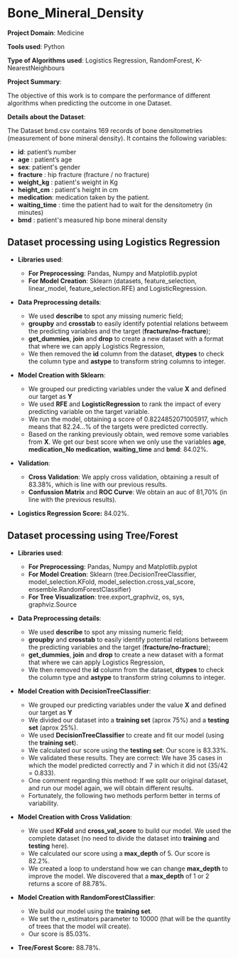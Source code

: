# Bone_Mineral_Density

**Project Domain**: Medicine

**Tools used**: Python

**Type of Algorithms used**: Logistics Regression, RandomForest, K-NearestNeighbours

**Project Summary**:

The objective of this work is to compare the performance of different algorithms when predicting the outcome in one Dataset. 

**Details about the Dataset**:

The Dataset bmd.csv contains 169 records of bone densitometries (measurement of bone mineral density). It contains the following variables:

   - **id**: patient’s number
   - **age** : patient’s age
   - **sex**: patient's gender
   - **fracture** : hip fracture (fracture / no fracture)
   - **weight_kg** : patient's weight in Kg
   - **height_cm** : patient's height in cm
   - **medication**: medication taken by the patient.
   - **waiting_time** : time the patient had to wait for the densitometry (in minutes)
   - **bmd** : patient's measured hip bone mineral density 

## Dataset processing using Logistics Regression ##

   - **Libraries used**: 
     - **For Preprocessing**: Pandas, Numpy and Matplotlib.pyplot
     - **For Model Creation**: Sklearn (datasets, feature_selection, linear_model, feature_selection.RFE) and LogisticRegression.
   
   - **Data Preprocessing details**: 
     - We used **describe** to spot any missing numeric field; 
     - **groupby** and **crosstab** to easily identify potential relations betweem the predicting variables and the target (**fracture/no-fracture**); 
     - **get_dummies**, **join** and **drop** to create a new dataset with a format that where we can apply Logistics Regression, 
     - We then removed the **id** column from the dataset, **dtypes** to check the column type and **astype** to transform string columns to integer.

   - **Model Creation with Sklearn**: 
     - We grouped our predicting variables under the value **X** and defined our target as **Y**
     - We used **RFE** and **LogisticRegression** to rank the impact of every predicting variable on the target variable. 
     - We run the model, obtaining a score of 0.8224852071005917, which means that 82.24...% of the targets were predicted correctly.
     - Based on the ranking previously obtain, wed remove some variables from **X**. We get our best score when we only use the variables **age**, **medication_No medication**, **waiting_time** and **bmd**: 84.02%.
     
   - **Validation**: 
     - **Cross Validation**: We apply cross validation, obtaining a result of 83.38%, which is line with our previous results. 
     - **Confussion Matrix** and **ROC Curve**: We obtain an auc of 81,70% (in line with the previous results).

   - **Logistics Regression Score:** 84.02%. 
     

## Dataset processing using Tree/Forest ##
   - **Libraries used**: 
     - **For Preprocessing**: Pandas, Numpy and Matplotlib.pyplot
     - **For Model Creation**: Sklearn (tree.DecisionTreeClassifier, model_selection.KFold, model_selection.cross_val_score, ensemble.RandomForestClassifier)
     - **For Tree Visualization**: tree.export_graphviz, os, sys, graphviz.Source
   
   - **Data Preprocessing details**: 
     - We used **describe** to spot any missing numeric field; 
     - **groupby** and **crosstab** to easily identify potential relations betweem the predicting variables and the target (**fracture/no-fracture**); 
     - **get_dummies**, **join** and **drop** to create a new dataset with a format that where we can apply Logistics Regression, 
     - We then removed the **id** column from the dataset, **dtypes** to check the column type and **astype** to transform string columns to integer.

   - **Model Creation with DecisionTreeClassifier**: 
     - We grouped our predicting variables under the value **X** and defined our target as **Y**
     - We divided our dataset into a **training set** (aprox 75%) and a **testing set** (aprox 25%).
     - We used **DecisionTreeClassifier** to create and fit our model (using the **training set**).
     - We calculated our score using the **testing set**: Our score is 83.33%. 
     - We validated these results. They are correct: We have 35 cases in which the model predicted correctly and 7 in which it did not (35/42 = 0.833).
     - One comment regarding this method: If we split our original dataset, and run our model again, we will obtain different results. 
     - Fortunately, the following two methods perform better in terms of variability.
     
   - **Model Creation with Cross Validation**: 
     - We used **KFold** and **cross_val_score** to build our model. We used the complete dataset (no need to divide the dataset into **training** and **testing** here).
     - We calculated our score using a **max_depth** of 5. Our score is 82.2%.
     - We created a loop to understand how we can change **max_depth** to improve the model. We discovered that a **max_depth** of 1 or 2 returns a score of 88.78%.

   - **Model Creation with RandomForestClassifier**: 
     - We build our model using the **training set**.
     - We set the n_estimators parameter to 10000 (that will be the quantity of trees that the model will create).
     - Our score is 85.03%.

   -  **Tree/Forest Score:** 88.78%. 
